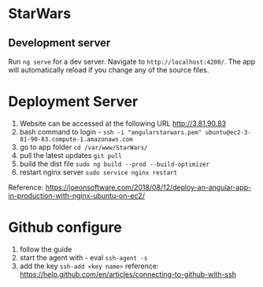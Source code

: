 # StarWars
## Development server

Run `ng serve` for a dev server. Navigate to `http://localhost:4200/`. The app will automatically reload if you change any of the source files.

# Deployment Server
1. Website can be accessed at the following URL http://3.81.90.83  
2. bash command to login - `ssh -i "angularstarwars.pem" ubuntu@ec2-3-81-90-83.compute-1.amazonaws.com`
3. go to app folder `cd /var/www/StarWars/`
4. pull the latest updates `git pull`
5. build the dist file `sudo ng build --prod --build-optimizer`
6. restart nginx server `sudo service nginx restart`

Reference: https://joeonsoftware.com/2018/08/12/deploy-an-angular-app-in-production-with-nginx-ubuntu-on-ec2/

# Github configure 
1. follow the guide
2. start the agent with - eval `ssh-agent -s`
3. add the key `ssh-add <key name>`
reference: https://help.github.com/en/articles/connecting-to-github-with-ssh
